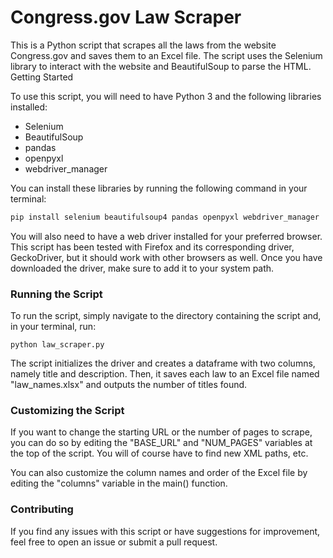 # Congress.gov Law Scraper

This is a Python script that scrapes all the laws from the website Congress.gov and saves them to an Excel file. The script uses the Selenium library to interact with the website and BeautifulSoup to parse the HTML.
Getting Started

To use this script, you will need to have Python 3 and the following libraries installed:
* Selenium
* BeautifulSoup
* pandas
* openpyxl
* webdriver_manager

You can install these libraries by running the following command in your terminal:

```python
pip install selenium beautifulsoup4 pandas openpyxl webdriver_manager
```

You will also need to have a web driver installed for your preferred browser.
This script has been tested with Firefox and its corresponding driver, GeckoDriver, but it should work with other browsers as well. 
Once you have downloaded the driver, make sure to add it to your system path.

### Running the Script

To run the script, simply navigate to the directory containing the script and, in your terminal, run:

`python law_scraper.py`

The script initializes the driver and creates a dataframe with two columns, namely title and description. Then, it saves each law to an Excel file named "law_names.xlsx" and outputs the number of titles found.

### Customizing the Script

If you want to change the starting URL or the number of pages to scrape, you can do so by editing the "BASE_URL" and "NUM_PAGES" variables at the top of the script. You will of course have to find new XML paths, etc. 

You can also customize the column names and order of the Excel file by editing the "columns" variable in the main() function.

### Contributing 

If you find any issues with this script or have suggestions for improvement, feel free to open an issue or submit a pull request. 
